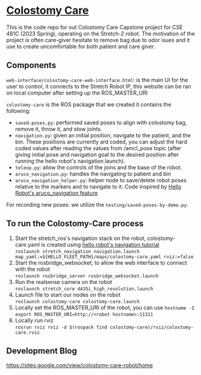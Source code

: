 # [Colostomy Care](https://sites.google.com/view/colostomy-care-robot/home)
This is the code repo for out Colostomy Care Capstone project for CSE 481C (2023 Spring), operating on the Stretch-2 robot. The motivation of the project is often care-giver hesitate to remove bag due to odor isues and it use to create uncomfortable for both patient and care giver.

## Components
`web-interface/colostomy-care-web-interface.html`: is the main UI for the user to control, it connects to the Stretch Robot IP, this website can be ran on local computer after setting up the ROS_MASTER_URI

`colostomy-care` is the ROS package that we created it contains the following:
  - `saved-poses.py`: performed saved poses to align with colostomy bag, remove it, throw it, and stow joints.
  - `navigation.py`: given an initial position, navigate to the patient, and the bin. These positions are currently ard coded, you can adjust the hard coded values after reading the values from /amcl_pose topic (after giving initial pose and navigation goal to the desired position after running the hello robot's navigation.launch).
  - `teleop.py`: allow the controls of the joins and the base of the robot.
  - `aruco_navigation.py`: handles the navigating to patient and bin
  - `aruco_navigation_helper.py`: helper node to save/delete robot poses relative to the markers and to navigate to it. Code inspired by [Hello Robot's aruco_navigation feature](https://github.com/hello-robot/stretch_ros/blob/feature/aruco_navigation/hello_helpers/src/hello_helpers/aruco_navigation.py)

For recording new poses: we utilize the `testing/saved-poses-by-demo.py`.

## To run the Colostomy-Care process
1. Start the stretch_ros's navigation stack on the robot, colostomy-care.yaml is created using [hello robot's navigation tutorial](https://docs.hello-robot.com/0.2/stretch-tutorials/ros1/navigation_stack/)\
  `roslaunch stretch_navigation navigation.launch map_yaml:=${HELLO_FLEET_PATH}/maps/colostomy-care.yaml rviz:=false`
3. Start the rosbridge_websocket, to allow the web interface to connect with the robot\
`roslaunch rosbridge_server rosbridge_websocket.launch`
4. Run the realsense camera on the robot\
`roslaunch stretch_core d435i_high_resolution.launch`
5. Launch file to start our nodes on the robot\
 `roslaunch colostomy-care colostomy-care.launch`
6. Locally set the ROS_MASTER_URI of the robot, you can use `hostname -I`\
 `export ROS_MASTER_URI=http://<robot hostname>:11311`
8. Locally run rviz\
`rosrun rviz rviz -d $(rospack find colostomy-care)/rviz/colostomy-care.rviz`
 
 ## Development Blog
 https://sites.google.com/view/colostomy-care-robot/home
